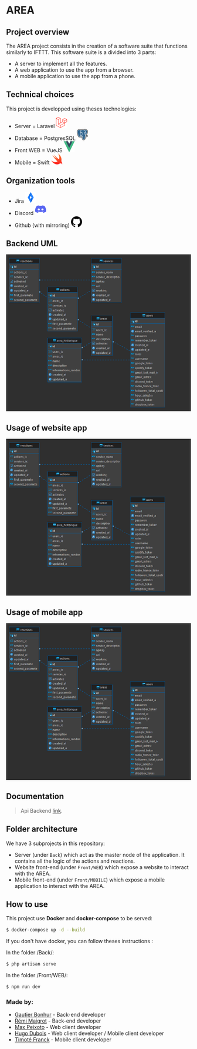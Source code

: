 # AREA



## Project overview

The AREA project consists in the creation of a software suite that functions similarly to IFTTT.
This software suite is a divided into 3 parts:

- A server to implement all the features.
- A web application to use the app from a browser.
- A mobile application to use the app from a phone.

## Technical choices

This project is developped using theses technologies:

- Server = Laravel  <img src="Doc/laravel_logo.png" width="30" height="30" alt="Description de l'image">
- Database = PostgresSQL  <img src="Doc/postgresql_logo.png" width="30" height="30" alt="Description de l'image">
- Front WEB = VueJS  <img src="Doc/vuejs_logo.png" width="30" height="30" alt="Description de l'image">
- Mobile = Swift  <img src="Doc/swift_logo.png" width="30" height="30" alt="Description de l'image">

## Organization tools
- Jira  <img src="Doc/jira_logo.png" width="30" height="30" alt="Description de l'image">
- Discord  <img src="Doc/discord_logo.png" width="30" height="30" alt="Description de l'image">
- Github (with mirroring)  <img src="Doc/github_logo.png" width="30" height="30" alt="Description de l'image">

## Backend UML

![image](Doc/uml.png)

## Usage of website app

![image](Doc/uml.png)

## Usage of mobile app

![image](Doc/uml.png)

## Documentation
> Api Backend [link](https://documenter.getpostman.com/view/20779056/2s9YJc1hgo).

## Folder architecture

We have 3 subprojects in this repository:
- Server (under `Back`) which act as the master node of the application. It contains
  all the logic of the actions and reactions.
- Website front-end (under `Front/WEB`) which expose a website to interact with the AREA.
- Mobile front-end (under `Front/MOBILE`) which expose a mobile application to interact with
  the AREA.

## How to use

This project use __Docker__ and __docker-compose__ to be served:

```bash
$ docker-compose up -d --build
```

If you don't have docker, you can follow theses instructions :

In the folder /Back/:
```bash
$ php artisan serve
```

In the folder /Front/WEB/:
```bash
$ npm run dev   
```

### Made by:  
- [Gautier Bonhur](https://github.com/gautier337) - Back-end developer  
- [Rémi Maigrot](https://github.com/RemiMaigrot) - Back-end developer    
- [Max Peixoto](https://github.com/MaxPeix) - Web client developer  
- [Hugo Dubois](https://github.com/Hugo-code-dev) - Web client developer / Mobile client developer 
- [Timoté Franck](https://github.com/NameIsDume) - Mobile client developer  